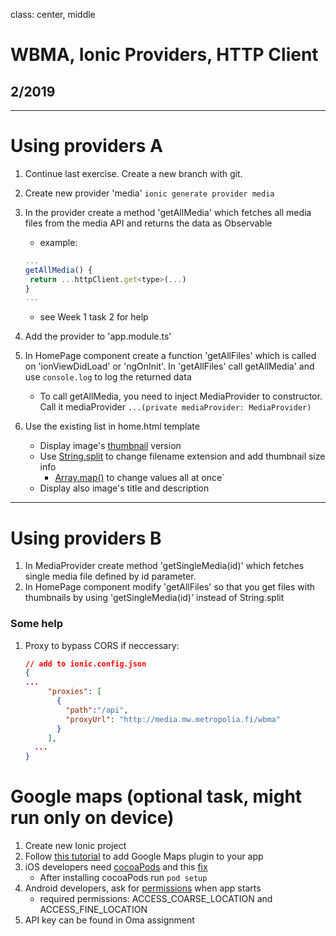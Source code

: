 class: center, middle

# WBMA, Ionic Providers, HTTP Client

## 2/2019

---

# Using providers A

1. Continue last exercise. Create a new branch with git.
1. Create new provider 'media' ```ionic generate provider media```
1. In the provider create a method 'getAllMedia' which fetches all media files from the media API and returns the data as Observable
    * example: 
    ```javascript
    ...
    getAllMedia() {    
     return ...httpClient.get<type>(...)
    }
    ...
    ```
    * see Week 1 task 2 for help
1. Add the provider to 'app.module.ts'
1. In HomePage component create a function 'getAllFiles' which is called on 'ionViewDidLoad' or 'ngOnInit'. In 'getAllFiles' call getAllMedia' and use ```console.log``` to log the returned data 
    - To call getAllMedia, you need to inject MediaProvider to constructor. Call it mediaProvider ```...(private mediaProvider: MediaProvider)```
    
1. Use the existing list in home.html template
    - Display image's [thumbnail](http://media.mw.metropolia.fi/wbma/docs/#api-Media-GetFile) version
    - Use [String.split](https://developer.mozilla.org/en-US/docs/Web/JavaScript/Reference/Global_Objects/String/split) to change filename extension and add thumbnail size info
        - [Array.map()](https://developer.mozilla.org/en-US/docs/Web/JavaScript/Reference/Global_Objects/Array/map) to change values all at once` 
    - Display also image's title and description

---

# Using providers B

1. In MediaProvider create method 'getSingleMedia(id)' which fetches single media file defined by id parameter.
1. In HomePage component modify 'getAllFiles' so that you get files with thumbnails by using 'getSingleMedia(id)' instead of String.split
    


### Some help

1. Proxy to bypass CORS if neccessary:
    ```json
    // add to ionic.config.json
    {
    ...
         "proxies": [
           {
             "path":"/api",
             "proxyUrl": "http://media.mw.metropolia.fi/wbma"
           }
         ],
      ...
    }
    ```

# Google maps (optional task, might run only on device)
1. Create new Ionic project
1. Follow [this tutorial](https://www.javascripttuts.com/implementing-native-google-maps-in-an-ionic-application/) to add Google Maps plugin to your app
1. iOS developers need [cocoaPods](https://cocoapods.org/app) and this [fix](https://ionic.zendesk.com/hc/en-us/articles/360010049673-Managing-plugins-using-cocoapods-in-Ionic-Pro)
   - After installing cocoaPods run `pod setup`
1. Android developers, ask for [permissions](https://ionicframework.com/docs/native/android-permissions/) when app starts
    - required permissions: ACCESS_COARSE_LOCATION and ACCESS_FINE_LOCATION
1. API key can be found in Oma assignment
